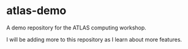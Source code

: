 # atlas-demo
A demo repository for the ATLAS computing workshop.

I will be adding more to this repository as I learn about more features.
